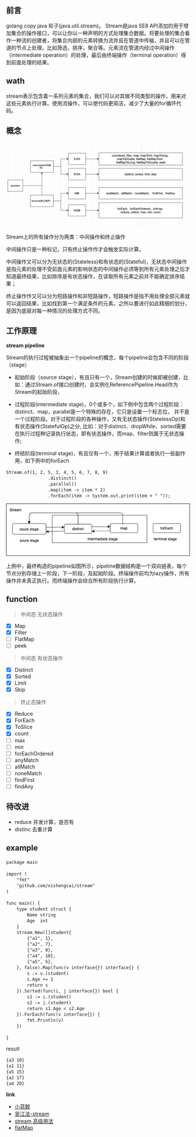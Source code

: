 ## 前言
golang copy java 轮子(java.util.stream)。
Stream是java SE8 API添加的用于增加集合的操作接口，可以让你以一种声明的方式处理集合数据。将要处理的集合看作一种流的创建者，将集合内部的元素转换为流并且在管道中传输，并且可以在管道的节点上处理，比如筛选，排序，聚合等。元素流在管道内经过中间操作（intermediate operation）的处理，最后由终端操作（terminal operation）得到前面处理的结果。

## wath
stream表示包含着一系列元素的集合，我们可以对其做不同类型的操作，用来对这些元素执行计算。使用流操作，可以使代码更简洁，减少了大量的for循环代码。

## 概念

![操作分类](./image/1616565575315.png)

Stream上的所有操作分为两类：中间操作和终止操作

中间操作只是一种标记，只有终止操作作才会触发实际计算。

中间操作又可以分为无状态的(Stateless)和有状态的(Stateful)，无状态中间操作是指元素的处理不受前面元素的影响状态的中间操作必须等到所有元素处理之后才知道最终结果，比如排序是有状态操作，在读取所有元素之前并不能确定排序结果；

终止操作作又可以分为短路操作和非短路操作，短路操作是指不用处理全部元素就可以返回结果，比如找到第一个满足条件的元素。之所以要进行如此精细的划分，是因为底层对每一种情况的处理方式不同。

## 工作原理
**stream pipeline**

Stream的执行过程被抽象出一个pipeline的概念，每个pipeline会包含不同的阶段（stage） 

- 起始阶段（source stage），有且只有一个，Stream创建的时候即被创建，比如：通过Stream.of接口创建时，会实例化ReferencePipeline.Head作为Stream的起始阶段，

- 过程阶段(intermediate stage)，0个或多个，如下例中包含两个过程阶段：distinct、map，parallel是一个特殊的存在，它只是设置一个标志位， 并不是一个过程阶段。对于过程阶段的各种操作，又有无状态操作(StatelessOp)和有状态操作(StatefulOp)之分, 比如：对于distinct、dropWhile、sorted需要在执行过程种记录执行状态，即有状态操作，而map、filter则属于无状态操作; 

- 终结阶段(terminal stage)，有且仅有一个，用于结果计算或者执行一些副作用，如下例中的forEach

```
Stream.of(1, 2, 5, 3, 4, 5, 6, 7, 8, 9)
                .distinct()
                .parallel()
                .map(item -> item * 2)
                .forEach(item -> System.out.print(item + " "));
```
![stream_pipeline](./image/stream_pipeline.png)

上例中，最终构造的pipeline如图所示，pipeline数据结构是一个双向链表，每个节点分别存储上一阶段，下一阶段，及起始阶段。终端操作前均为lazy操作，所有操作并未真正执行。而终端操作会综合所有阶段执行计算。


## function
> 中间态 无状态操作

- [x] Map
- [x] Filter
- [ ] FlatMap
- [ ] peek

> 中间态 有状态操作

- [x] Distinct
- [x] Sorted
- [x] Limit
- [x] Skip

> 终止态操作

- [x] Reduce
- [x] ForEach
- [x] ToSlice
- [x] count
- [ ] max
- [ ] min
- [ ] forEachOrdered
- [ ] anyMatch
- [ ] allMatch
- [ ] noneMatch
- [ ] findFirst
- [ ] findAny

## 待改进
- reduce 并发计算，是否有
- distinc 去重计算

## example
```
package main

import (
	"fmt"
	"github.com/xishengcai/stream"
)

func main() {
	type student struct {
		Name string
		Age  int
	}
	stream.New([]student{
		{"a1", 1},
		{"a2", 7},
		{"a3", 0},
		{"a4", 10},
		{"a5", 5},
	}, false).Map(func(v interface{}) interface{} {
		s := v.(student)
		s.Age += 1
		return s
	}).Sorted(func(i, j interface{}) bool {
		s1 := i.(student)
		s2 := j.(student)
		return s1.Age < s2.Age
	}).ForEach(func(v interface{}) {
		fmt.Println(v)
	})

}
```
result
```
{a3 10}
{a1 11}
{a5 15}
{a2 17}
{a4 20}
```

**link**
- [小蓝鲸](https://club.perfma.com/article/116123)
- [吴江法-stream](https://github.com/wujiangfa-xlauncher/stream-for-go)
- [stream 高级用法](https://juejin.cn/post/6844903830254010381#heading-7)
- [flatMap](https://www.jianshu.com/p/dc5202688dc8)


